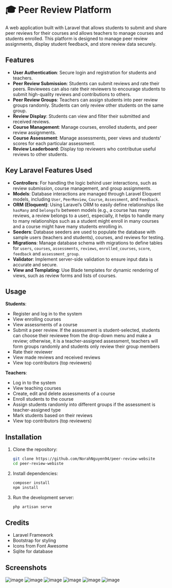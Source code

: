 # 🎓 Peer Review Platform

A web application built with Laravel that allows students to submit and share peer reviews for their courses and allows teachers to manage courses and students enrolled. This platform is designed to manage peer review assignments, display student feedback, and store review data securely.

## Features

- **User Authentication**: Secure login and registration for students and teachers.
- **Peer Review Submission**: Students can submit reviews and rate their peers. Reviewees can also rate their reviewers to encourage students to submit high-quality reviews and contributions to others.
- **Peer Review Groups**: Teachers can assign students into peer review groups randomly. Students can only review other students on the same group.
- **Review Display**: Students can view and filter their submitted and received reviews.
- **Course Management**: Manage courses, enrolled students, and peer review assignments.
- **Course Assessment**: Manage assessments, peer views and students' scores for each particular assessment.
- **Review Leaderboard**: Display top reviewers who contributue useful reviews to other students.

## Key Laravel Features Used

- **Controllers**: For handling the logic behind user interactions, such as review submission, course management, and group assignments.
- **Models**: Database interactions are managed through Laravel Eloquent models, including `User`, `PeerReview`, `Course`, `Assessment`, and `Feedback`.
- **ORM (Eloquent)**: Using Laravel’s ORM to easily define relationships like `hasMany` and `belongsTo` between models (e.g., a course has many reviews, a review belongs to a user), especially, it helps to handle many to many relationships such as a student might enroll in many courses and a course might have many students enrolling in.
- **Seeders**: Database seeders are used to populate the database with sample users (teachers and students), courses, and reviews for testing.
- **Migrations**: Manage database schema with migrations to define tables for `users`, `courses`, `assessments`, `reviews`, `enrolled_courses`, `score`, `feedback` and `assessment_group`.
- **Validator**: Implement server-side validation to ensure input data is accurate and secure.
- **View and Templating**: Use Blade templates for dynamic rendering of views, such as review forms and lists of courses.

## Usage

**Students**:
- Register and log in to the system
- View enrolling courses
- View assessments of a course
- Submit a peer review. If the assessment is student-selected, students can choose their reviewee from the drop-down menu and make a review; otherwise, it is a teacher-assigned assessment, teachers will form groups randomly and students only review their group members
- Rate their reviewer
- View made reviews and received reviews
- View top contributors (top reviewers)
  
**Teachers**:
- Log in to the system
- View teaching courses
- Create, edit and delete assessments of a course
- Enroll students to the course
- Assign students randomly into different groups if the assessment is teacher-assigned type
- Mark students based on their reviews
- View top contributors (top reviewers)

## Installation

1. Clone the repository:
    ```bash
    git clone https://github.com/NorahNguyen94/peer-review-website
    cd peer-review-webiste
    ```

2. Install dependencies:
    ```bash
    composer install
    npm install
    ```

3. Run the development server:
    ```bash
    php artisan serve
    ```

## Credits

- Laravel Framework
- Bootstrap for styling
- Icons from Font Awesome
- Sqlite for database

## Screenshots

![image](https://github.com/user-attachments/assets/99ad1201-4ba7-40ce-88a6-f90509ec869c)
![image](https://github.com/user-attachments/assets/5bfddfbe-f7db-4532-a493-e4a9397f1862)
![image](https://github.com/user-attachments/assets/95f841bb-0193-40b1-a2df-f17575ecb31e)
![image](https://github.com/user-attachments/assets/b9579492-0894-447f-a823-2d73a84cebba)
![image](https://github.com/user-attachments/assets/39544c78-6877-4b21-810d-c57968ecd0d7)
![image](https://github.com/user-attachments/assets/28990ff4-b389-4883-9937-9380872501d2)






